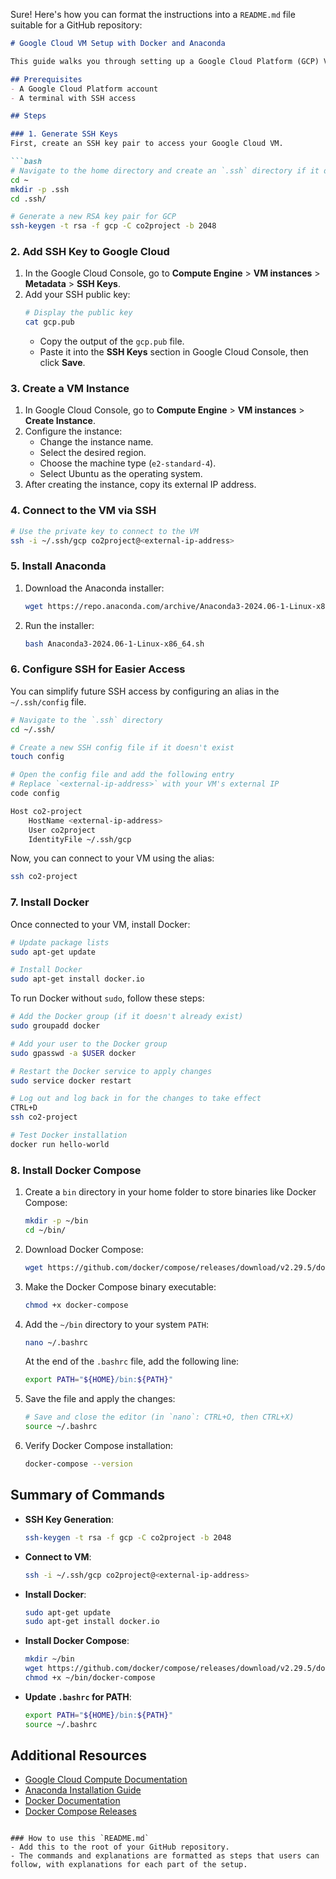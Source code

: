 Sure! Here's how you can format the instructions into a `README.md` file suitable for a GitHub repository:

```markdown
# Google Cloud VM Setup with Docker and Anaconda

This guide walks you through setting up a Google Cloud Platform (GCP) Virtual Machine (VM), configuring SSH access, installing Docker, and setting up Docker Compose and Anaconda.

## Prerequisites
- A Google Cloud Platform account
- A terminal with SSH access

## Steps

### 1. Generate SSH Keys
First, create an SSH key pair to access your Google Cloud VM.

```bash
# Navigate to the home directory and create an `.ssh` directory if it doesn't exist.
cd ~
mkdir -p .ssh
cd .ssh/

# Generate a new RSA key pair for GCP
ssh-keygen -t rsa -f gcp -C co2project -b 2048
```

### 2. Add SSH Key to Google Cloud
1. In the Google Cloud Console, go to **Compute Engine** > **VM instances** > **Metadata** > **SSH Keys**.
2. Add your SSH public key:
   ```bash
   # Display the public key
   cat gcp.pub
   ```
   - Copy the output of the `gcp.pub` file.
   - Paste it into the **SSH Keys** section in Google Cloud Console, then click **Save**.

### 3. Create a VM Instance
1. In Google Cloud Console, go to **Compute Engine** > **VM instances** > **Create Instance**.
2. Configure the instance:
   - Change the instance name.
   - Select the desired region.
   - Choose the machine type (`e2-standard-4`).
   - Select Ubuntu as the operating system.
3. After creating the instance, copy its external IP address.

### 4. Connect to the VM via SSH

```bash
# Use the private key to connect to the VM
ssh -i ~/.ssh/gcp co2project@<external-ip-address>
```

### 5. Install Anaconda
1. Download the Anaconda installer:
   ```bash
   wget https://repo.anaconda.com/archive/Anaconda3-2024.06-1-Linux-x86_64.sh
   ```

2. Run the installer:
   ```bash
   bash Anaconda3-2024.06-1-Linux-x86_64.sh
   ```

### 6. Configure SSH for Easier Access

You can simplify future SSH access by configuring an alias in the `~/.ssh/config` file.

```bash
# Navigate to the `.ssh` directory
cd ~/.ssh/

# Create a new SSH config file if it doesn't exist
touch config

# Open the config file and add the following entry
# Replace `<external-ip-address>` with your VM's external IP
code config

Host co2-project
    HostName <external-ip-address>
    User co2project
    IdentityFile ~/.ssh/gcp
```

Now, you can connect to your VM using the alias:

```bash
ssh co2-project
```

### 7. Install Docker

Once connected to your VM, install Docker:

```bash
# Update package lists
sudo apt-get update

# Install Docker
sudo apt-get install docker.io
```

To run Docker without `sudo`, follow these steps:

```bash
# Add the Docker group (if it doesn't already exist)
sudo groupadd docker

# Add your user to the Docker group
sudo gpasswd -a $USER docker

# Restart the Docker service to apply changes
sudo service docker restart

# Log out and log back in for the changes to take effect
CTRL+D
ssh co2-project

# Test Docker installation
docker run hello-world
```

### 8. Install Docker Compose

1. Create a `bin` directory in your home folder to store binaries like Docker Compose:
   ```bash
   mkdir -p ~/bin
   cd ~/bin/
   ```

2. Download Docker Compose:
   ```bash
   wget https://github.com/docker/compose/releases/download/v2.29.5/docker-compose-linux-x86_64 -O docker-compose
   ```

3. Make the Docker Compose binary executable:
   ```bash
   chmod +x docker-compose
   ```

4. Add the `~/bin` directory to your system `PATH`:
   ```bash
   nano ~/.bashrc
   ```

   At the end of the `.bashrc` file, add the following line:

   ```bash
   export PATH="${HOME}/bin:${PATH}"
   ```

5. Save the file and apply the changes:
   ```bash
   # Save and close the editor (in `nano`: CTRL+O, then CTRL+X)
   source ~/.bashrc
   ```

6. Verify Docker Compose installation:
   ```bash
   docker-compose --version
   ```

## Summary of Commands

- **SSH Key Generation**:
  ```bash
  ssh-keygen -t rsa -f gcp -C co2project -b 2048
  ```

- **Connect to VM**:
  ```bash
  ssh -i ~/.ssh/gcp co2project@<external-ip-address>
  ```

- **Install Docker**:
  ```bash
  sudo apt-get update
  sudo apt-get install docker.io
  ```

- **Install Docker Compose**:
  ```bash
  mkdir ~/bin
  wget https://github.com/docker/compose/releases/download/v2.29.5/docker-compose-linux-x86_64 -O ~/bin/docker-compose
  chmod +x ~/bin/docker-compose
  ```

- **Update `.bashrc` for PATH**:
  ```bash
  export PATH="${HOME}/bin:${PATH}"
  source ~/.bashrc
  ```

## Additional Resources
- [Google Cloud Compute Documentation](https://cloud.google.com/compute/docs)
- [Anaconda Installation Guide](https://docs.anaconda.com/anaconda/install/)
- [Docker Documentation](https://docs.docker.com/)
- [Docker Compose Releases](https://github.com/docker/compose/releases)
```

### How to use this `README.md`
- Add this to the root of your GitHub repository.
- The commands and explanations are formatted as steps that users can follow, with explanations for each part of the setup.
